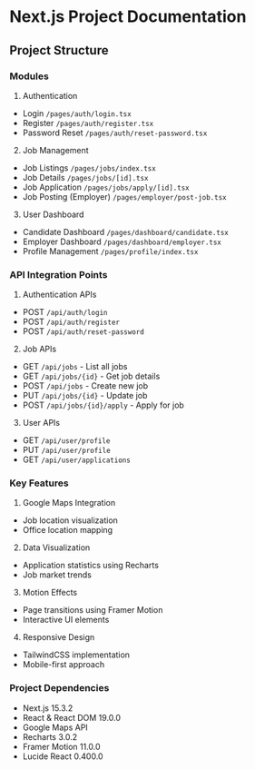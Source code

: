 # Next.js Project Documentation

## Project Structure

### Modules

1. Authentication
- Login `/pages/auth/login.tsx`
- Register `/pages/auth/register.tsx`
- Password Reset `/pages/auth/reset-password.tsx`

2. Job Management
- Job Listings `/pages/jobs/index.tsx`
- Job Details `/pages/jobs/[id].tsx` 
- Job Application `/pages/jobs/apply/[id].tsx`
- Job Posting (Employer) `/pages/employer/post-job.tsx`

3. User Dashboard
- Candidate Dashboard `/pages/dashboard/candidate.tsx`
- Employer Dashboard `/pages/dashboard/employer.tsx`
- Profile Management `/pages/profile/index.tsx`

### API Integration Points

1. Authentication APIs
- POST `/api/auth/login`
- POST `/api/auth/register`
- POST `/api/auth/reset-password`

2. Job APIs
- GET `/api/jobs` - List all jobs
- GET `/api/jobs/{id}` - Get job details
- POST `/api/jobs` - Create new job
- PUT `/api/jobs/{id}` - Update job
- POST `/api/jobs/{id}/apply` - Apply for job

3. User APIs
- GET `/api/user/profile`
- PUT `/api/user/profile`
- GET `/api/user/applications`

### Key Features

1. Google Maps Integration
- Job location visualization
- Office location mapping

2. Data Visualization
- Application statistics using Recharts
- Job market trends

3. Motion Effects
- Page transitions using Framer Motion
- Interactive UI elements

4. Responsive Design
- TailwindCSS implementation
- Mobile-first approach

### Project Dependencies

- Next.js 15.3.2
- React & React DOM 19.0.0
- Google Maps API
- Recharts 3.0.2
- Framer Motion 11.0.0
- Lucide React 0.400.0